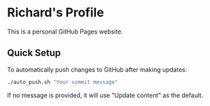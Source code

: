 # Richard's Profile

This is a personal GitHub Pages website.

## Quick Setup

To automatically push changes to GitHub after making updates:

```bash
./auto_push.sh "Your commit message"
```

If no message is provided, it will use "Update content" as the default.